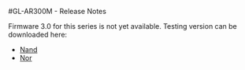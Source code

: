 #GL-AR300M - Release Notes



Firmware 3.0 for this series is not yet available. Testing version can be downloaded here:

- [Nand](http://download.gl-inet.com/firmware/ar300m/nand/testing/)
- [Nor](http://download.gl-inet.com/firmware/ar300m/testing/)

